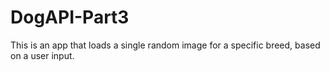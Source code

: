 # DogAPI-Part3

This is an app that loads a single random image for a specific breed, based on a user input.

